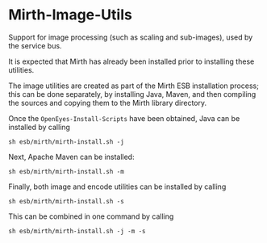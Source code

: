 Mirth-Image-Utils
=================

Support for image processing (such as scaling and sub-images), used by the service bus.

It is expected that Mirth has already been installed prior to installing these utilities.

The image utilities are created as part of the Mirth ESB installation process; this can be done separately, by installing Java, Maven, and then compiling the sources and copying them to the Mirth library directory.

Once the `OpenEyes-Install-Scripts` have been obtained, Java can be installed by calling

	sh esb/mirth/mirth-install.sh -j

Next, Apache Maven can be installed:

	sh esb/mirth/mirth-install.sh -m

Finally, both image and encode utilities can be installed by calling

	sh esb/mirth/mirth-install.sh -s

This can be combined in one command by calling

	sh esb/mirth/mirth-install.sh -j -m -s
